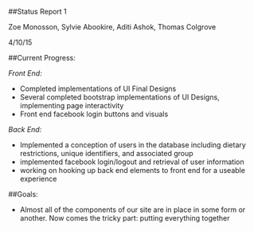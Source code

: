 ##Status Report 1

Zoe Monosson, Sylvie Abookire, Aditi Ashok, Thomas Colgrove

4/10/15

##Current Progress:

*Front End:*
- Completed implementations of UI Final Designs
- Several completed bootstrap implementations of UI Designs, implementing page interactivity
- Front end facebook login buttons and visuals

*Back End:*
- Implemented a conception of users in the database including dietary restrictions, unique identifiers, and       associated group
- implemented facebook login/logout and retrieval of user information 
- working on hooking up back end elements to front end for a useable experience

##Goals:
- Almost all of the components of our site are in place in some form or another. Now comes the tricky part: putting everything together

